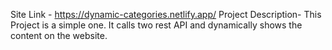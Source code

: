Site Link - https://dynamic-categories.netlify.app/
Project Description- This Project is a simple one. It calls two rest API and dynamically shows the content on the website.    
